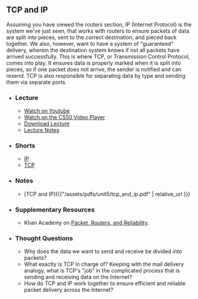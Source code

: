 ## TCP and IP

Assuming you have viewed the routers section, IP (Internet Protocol) is the system we've just seen, that works with routers to ensure packets of data are split into pieces, sent to the correct destination, and pieced back together. We also, however, want to have a system of "guaranteed" delivery, wherein the destination system knows if not all packets have arrived successfully. This is where TCP, or Transmission Control Protocol, comes into play. It ensures data is properly marked when it is split into pieces, so if one packet does not arrive, the sender is notified and can resend. TCP is also responsible for separating data by type and sending them via separate ports.

- ### Lecture
  - [Watch on Youtube](https://www.youtube.com/embed/PUPDGbnpSjw?start=2540&end=3089)
  - [Watch on the CS50 Video Player](https://video.cs50.net/2017/fall/lectures/6?t=0h42m20s)
  - [Download Lecture](http://cdn.cs50.net/2017/fall/lectures/6/lecture6-720p.mp4?download)
  - [Lecture Notes](https://docs.cs50.net/2017/fall/notes/6/lecture6.html#http)

- ### Shorts
  - [IP](https://www.youtube.com/embed/A1g9SokDJSU)
  - [TCP](https://www.youtube.com/embed/GP7uvI_6uas)
  
- ### Notes
  - [TCP and IP]({{"/assets/pdfs/unit5/tcp_and_ip.pdf" | relative_url }})

- ### Supplementary Resources
  - Khan Academy on [Packet, Routers, and Reliability](https://www.youtube.com/embed/aD_yi5VjF78).

- ### Thought Questions
  - Why does the data we want to send and receive be divided into packets?
  - What exactly is TCP in charge of? Keeping with the mail delivery analogy, what is TCP's "job" in the complicated process that is sending and receiving data on the Internet?
  - How do TCP and IP work together to ensure efficient and reliable packet delivery across the Internet?